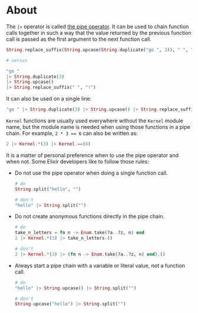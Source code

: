 # About

The `|>` operator is called [the pipe operator][pipe]. It can be used to chain function calls together in such a way that the value returned by the previous function call is passed as the first argument to the next function call.

```elixir
String.replace_suffix(String.upcase(String.duplicate("go ", 3)), " ", "!")

# versus

"go "
|> String.duplicate(3)
|> String.upcase()
|> String.replace_suffix(" ", "!")
```

It can also be used on a single line:

```elixir
"go " |> String.duplicate(3) |> String.upcase() |> String.replace_suffix(" ", "!")
```

`Kernel` functions are usually used everywhere without the `Kernel` module name, but the module name is needed when using those functions in a pipe chain. For example, `2 * 3 == 6` can also be written as:

```elixir
2 |> Kernel.*(3) |> Kernel.==(6)
```

It is a matter of personal preference when to use the pipe operator and when not. Some Elixir developers like to follow those rules:

- Do not use the pipe operator when doing a single function call.

  ```elixir
  # do
  String.split("hello", "")

  # don't
  "hello" |> String.split("")
  ```

- Do not create anonymous functions directly in the pipe chain.

  ```elixir
  # do
  take_n_letters = fn n -> Enum.take(?a..?z, n) end
  2 |> Kernel.*(3) |> take_n_letters.()

  # don't
  2 |> Kernel.*(3) |> (fn n -> Enum.take(?a..?z, n) end).()
  ```

- Always start a pipe chain with a variable or literal value, not a function call.

  ```elixir
  # do
  "hello" |> String.upcase() |> String.split("")

  # don't
  String.upcase("hello") |> String.split("")
  ```

[pipe]: https://hexdocs.pm/elixir/Kernel.html#%7C%3E/2

